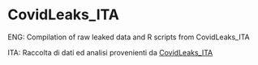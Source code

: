 # CovidLeaks_ITA
ENG: Compilation of raw leaked data and R scripts from CovidLeaks_ITA

ITA: Raccolta di dati ed analisi provenienti da [CovidLeaks_ITA](https://www.associazionelucacoscioni.it/notizie/comunicati/covid19-online-i-primi-dati-e-le-segnalazioni-anonime-a-covidleaks)
